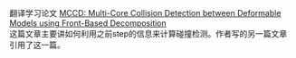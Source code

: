 翻译学习论文 [MCCD: Multi-Core Collision Detection between Deformable Models using Front-Based Decomposition]()  
这篇文章主要讲如何利用之前step的信息来计算碰撞检测。作者写的另一篇文章引用了这一篇。